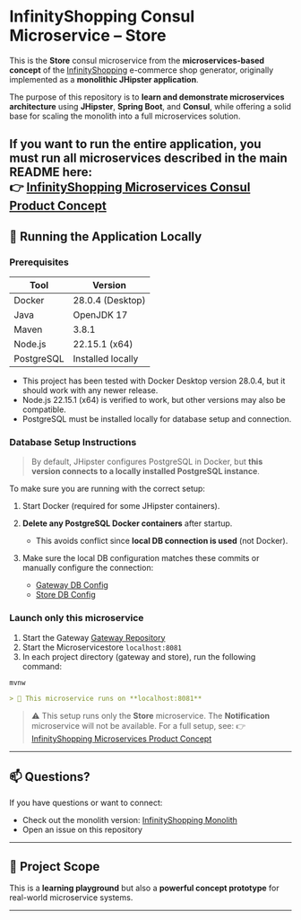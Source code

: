 # InfinityShopping Consul Microservice – Store 

This is the **Store** consul microservice from the **microservices-based concept** of the [InfinityShopping](https://github.com/PiotrZielonka/infinityshopping) e-commerce shop generator, originally implemented as a **monolithic JHipster application**.

The purpose of this repository is to **learn and demonstrate microservices architecture** using **JHipster**, **Spring Boot**, and **Consul**, while offering a solid base for scaling the monolith into a full microservices solution.

If you want to run the entire application, you must run all microservices described in the main README here:  
👉 [InfinityShopping Microservices Consul Product Concept](https://github.com/PiotrZielonka/infinityshopping-microservices-consul-product-concept)
---

## 🧪 Running the Application Locally

### Prerequisites

| Tool       | Version           |
| ---------- | ----------------- |
| Docker     | 28.0.4 (Desktop)  |
| Java       | OpenJDK 17        |
| Maven      | 3.8.1             |
| Node.js    | 22.15.1 (x64)     |
| PostgreSQL | Installed locally |

* This project has been tested with Docker Desktop version 28.0.4, but it should work with any newer release.
* Node.js 22.15.1 (x64) is verified to work, but other versions may also be compatible.
* PostgreSQL must be installed locally for database setup and connection.

### Database Setup Instructions

> By default, JHipster configures PostgreSQL in Docker, but **this version connects to a locally installed PostgreSQL instance**.

To make sure you are running with the correct setup:

1. Start Docker (required for some JHipster containers).
2. **Delete any PostgreSQL Docker containers** after startup.

    * This avoids conflict since **local DB connection is used** (not Docker).
3. Make sure the local DB configuration matches these commits or manually configure the connection:

    * [Gateway DB Config](https://github.com/PiotrZielonka/infinityshopping-consul-gateway/commit/a78424f55258a30ed59372e8554d5ec19483e350)
    * [Store DB Config](https://github.com/PiotrZielonka/infinityshopping-microservice-consul-store/commit/064eeedfe9714114a2d8d5346ae7f895cb0fce06)

### Launch only this microservice

1. Start the Gateway [Gateway Repository](https://github.com/PiotrZielonka/infinityshopping-consul-gateway)
2. Start the Microservicestore `localhost:8081` 
3. In each project directory (gateway and store), run the following command:

  ```bash
mvnw
  ```

  ```markdown
> 🧭 This microservice runs on **localhost:8081**
```

> ⚠️ This setup runs only the **Store** microservice. The **Notification** microservice will not be available.
> For a full setup, see:
> 👉 [InfinityShopping Microservices Product Concept](https://github.com/PiotrZielonka/infinityshopping-microservices-consul-product-concept)

---

## 📫 Questions?

If you have questions or want to connect:

* Check out the monolith version: [InfinityShopping Monolith](https://github.com/PiotrZielonka/infinityshopping)
* Open an issue on this repository

---

## 🔭 Project Scope

This is a **learning playground** but also a **powerful concept prototype** for real-world microservice systems.

---
